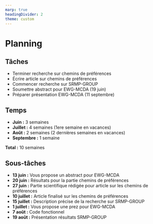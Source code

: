 ```yaml
---
marp: true
headingDivider: 2
theme: custom
---
```


# Planning

## Tâches

- Terminer recherche sur chemins de préférences
- Écrire article sur chemins de préférences
- Commencer recherche sur SRMP-GROUP
- Soumettre abstract pour EWG-MCDA (19 juin)
- Préparer présentation EWG-MCDA (11 septembre)

## Temps

- **Juin :** 3 semaines
- **Juillet :** 4 semaines (1ere semaine en vacances)
- **Août :** 2 semaines (2 dernières semaines en vacances)
- **Septembre :** 1 semaine

**Total :** 10 semaines

## Sous-tâches

- **13 juin :** Vous propose un abstract pour EWG-MCDA
- **20 juin :** Résultats pour la partie chemins de préférences
- **27 juin :** Partie scientifique rédigée pour article sur les chemins de préférences
- **10 juillet :** Article finalisé sur les chemins de préférences
- **15 juillet :** Description précise de la recherche sur SRMP-GROUP
- **1 juillet :** Vous propose une prez pour EWG-MCDA
- **7 août :** Code fonctionnel
- **19 août :** Présentation résultats SRMP-GROUP
